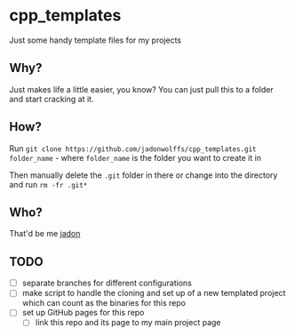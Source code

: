 # cpp_templates
Just some handy template files for my projects

## Why?
Just makes life a little easier, you know? You can just pull this to a folder and start cracking at it.

## How?
Run `git clone https://github.com/jadonwolffs/cpp_templates.git folder_name` - where `folder_name` is the folder you want to create it in

Then manually delete the `.git` folder in there or change into the directory and run `rm -fr .git*`

## Who?
That'd be me [jadon](https://www.github.com/jadonwolffs)

## TODO
* [ ] separate branches for different configurations
* [ ] make script to handle the cloning and set up of a new templated project which can count as the binaries for this repo
* [ ] set up GitHub pages for this repo
  * [ ] link this repo and its page to my main project page
